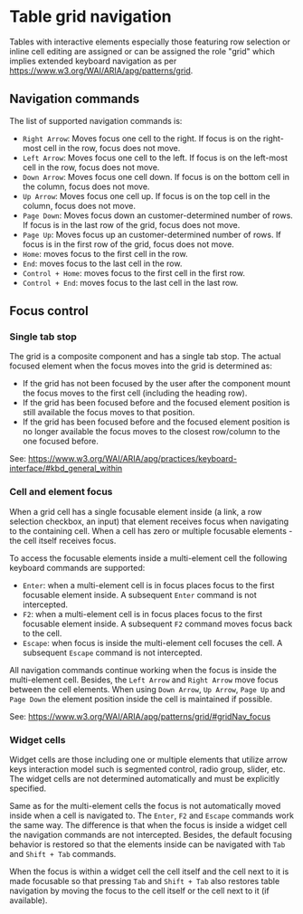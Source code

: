 # Table grid navigation

Tables with interactive elements especially those featuring row selection or inline cell editing are assigned or can be assigned the role "grid" which implies extended keyboard navigation as per https://www.w3.org/WAI/ARIA/apg/patterns/grid.

## Navigation commands

The list of supported navigation commands is:

- `Right Arrow`: Moves focus one cell to the right. If focus is on the right-most cell in the row, focus does not move.
- `Left Arrow`: Moves focus one cell to the left. If focus is on the left-most cell in the row, focus does not move.
- `Down Arrow`: Moves focus one cell down. If focus is on the bottom cell in the column, focus does not move.
- `Up Arrow`: Moves focus one cell up. If focus is on the top cell in the column, focus does not move.
- `Page Down`: Moves focus down an customer-determined number of rows. If focus is in the last row of the grid, focus does not move.
- `Page Up`: Moves focus up an customer-determined number of rows. If focus is in the first row of the grid, focus does not move.
- `Home`: moves focus to the first cell in the row.
- `End`: moves focus to the last cell in the row.
- `Control + Home`: moves focus to the first cell in the first row.
- `Control + End`: moves focus to the last cell in the last row.

## Focus control

### Single tab stop

The grid is a composite component and has a single tab stop. The actual focused element when the focus moves into the grid is determined as:

- If the grid has not been focused by the user after the component mount the focus moves to the first cell (including the heading row).
- If the grid has been focused before and the focused element position is still available the focus moves to that position.
- If the grid has been focused before and the focused element position is no longer available the focus moves to the closest row/column to the one focused before.

See: https://www.w3.org/WAI/ARIA/apg/practices/keyboard-interface/#kbd_general_within

### Cell and element focus

When a grid cell has a single focusable element inside (a link, a row selection checkbox, an input) that element receives focus when navigating to the containing cell. When a cell has zero or multiple focusable elements - the cell itself receives focus.

To access the focusable elements inside a multi-element cell the following keyboard commands are supported:

- `Enter`: when a multi-element cell is in focus places focus to the first focusable element inside. A subsequent `Enter` command is not intercepted.
- `F2`: when a multi-element cell is in focus places focus to the first focusable element inside. A subsequent `F2` command moves focus back to the cell.
- `Escape`: when focus is inside the multi-element cell focuses the cell. A subsequent `Escape` command is not intercepted.

All navigation commands continue working when the focus is inside the multi-element cell. Besides, the `Left Arrow` and `Right Arrow` move focus between the cell elements. When using `Down Arrow`, `Up Arrow`, `Page Up` and `Page Down` the element position inside the cell is maintained if possible.

See: https://www.w3.org/WAI/ARIA/apg/patterns/grid/#gridNav_focus

### Widget cells

Widget cells are those including one or multiple elements that utilize arrow keys interaction model such is segmented control, radio group, slider, etc. The widget cells are not determined automatically and must be explicitly specified.

Same as for the multi-element cells the focus is not automatically moved inside when a cell is navigated to. The `Enter`, `F2` and `Escape` commands work the same way. The difference is that when the focus is inside a widget cell the navigation commands are not intercepted. Besides, the default focusing behavior is restored so that the elements inside can be navigated with `Tab` and `Shift + Tab` commands.

When the focus is within a widget cell the cell itself and the cell next to it is made focusable so that pressing `Tab` and `Shift + Tab` also restores table navigation by moving the focus to the cell itself or the cell next to it (if available).
